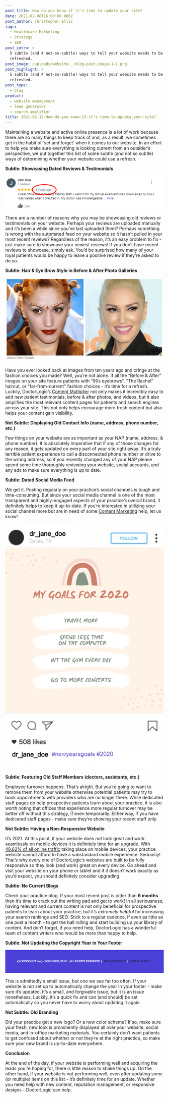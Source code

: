 ```yaml
---
post_title: How do you know if it's time to update your site?
date: 2021-02-08T16:00:00.000Z
post_author: Christopher Ellis
tags:
  - Healthcare-Marketing
  - Strategy
  - SEO
post_intro: >
  5 subtle (and 4 not-so-subtle) ways to tell your website needs to be
  refreshed.
post_image: /uploads/website-_-blog-post-image-1-1.png
post_highlight: >
  5 subtle (and 4 not-so-subtle) ways to tell your website needs to be
  refreshed.
post_type:
  - blog
product:
  - website management
  - lead generator
  - search amplifier
title: 2021-02-12-How-do-you-know-if-it's-time-to-update-your-site?
---
```


Maintaining a website and active online presence is a lot of work because there are so many things to keep track of and, as a result, we sometimes get in the habit of ‘set and forget’ when it comes to our website. In an effort to help you make sure everything is looking current from an outsider’s perspective, we put together this list of some subtle (and not so subtle) ways of determining whether your website could use a refresh.

**Subtle: Showcasing Dated Reviews & Testimonials**

![](/uploads/john-doe-review.png)

There are a number of reasons why you may be showcasing old reviews or testimonials on your website. Perhaps your reviews are uploaded manually and it’s been a while since you’ve last uploaded them? Perhaps something is wrong with the automated feed on your website so it hasn’t pulled in your most recent reviews? Regardless of the reason, it’s an easy problem to fix - just make sure to showcase your newest reviews! If you don’t have recent reviews to showcase, simply ask. You’d be surprised how many of your loyal patients would be happy to leave a positive review if they’re asked to do so.

**Subtle: Hair & Eye Brow Style in Before & After Photo Galleries**

![](/uploads/getty-images-1.png)

Have you ever looked back at images from ten years ago and cringe at the fashion choices you made? Well, you’re not alone. If all the “Before & After” images on your site feature patients with “90s eyebrows”, “The Rachel” haircut, or "far-from-current" fashion choices - it’s time for a refresh. Luckily, DoctorLogic’s [Content Multiplier](https://doctorlogic.com/medical-website-content-multiplier) not only makes it incredibly easy to add new patient testimonials, before & after photos, and videos, but it also amplifies the most relevant content pages for patients and search engines across your site. This not only helps encourage more fresh content but also helps your content gain visibility.

**Not Subtle: Displaying Old Contact Info (name, address, phone number, etc.)**

Few things on your website are as important as your NAP (name, address, & phone number). It is absolutely imperative that if any of those changes for any reason, it gets updated on every part of your site right away. It’s a truly terrible patient experience to call a disconnected phone number or drive to the wrong address, so if you recently changed any of your NAP please spend some time thoroughly reviewing your website, social accounts, and any ads to make sure everything is up to date.

**Subtle: Dated Social Media Feed**

We get it. Posting regularly on your practice’s social channels is tough and time-consuming. But since your social media channel is one of the most transparent and highly-engaged aspects of your practice’s overall brand, it definitely helps to keep it up-to-date. If you’re interested in utilizing your social channel more but are in need of some [Content Marketing](https://doctorlogic.com/growth-accelerators/healthcare-content-marketing) help, let us know!

![](/uploads/2020-ig-post.png)

**Subtle: Featuring Old Staff Members (doctors, assistants, etc.)**

Employee turnover happens. That’s alright. But you’re going to want to remove them from your website otherwise potential patients may try to book appointments with providers who are no longer there. While dedicated staff pages do help prospective patients learn about your practice, it is also worth noting that offices that experience more regular turnover may be better off without this strategy, if even temporarily. Either way, if you have dedicated staff pages - make sure they’re showing your recent staff *only*.

**Not Subtle: Having a Non-Responsive Website**

It’s 2021. At this point, if your website does *not* look great and work seamlessly on mobile devices it is definitely time for an upgrade. With [48.62% of all online traffic](https://gs.statcounter.com/platform-market-share/desktop-mobile-tablet/worldwide) taking place on mobile devices, your practice website cannot afford to have a substandard mobile experience. Seriously! That’s why every one of DoctorLogic’s websites are built to be fully responsive so they look (and work) great on every device. Go ahead and visit your website on your phone or tablet and if it doesn’t work exactly as you’d expect, you should definitely consider upgrading.

**Subtle: No Current Blogs**

Check your practice blog. If your most recent post is older than **6 months** then it’s time to crack out the writing pad and get to work! In all seriousness, having relevant and current content is not only beneficial for prospective patients to learn about your practice, but it’s *extremely helpful* for increasing your search rankings and SEO. Stick to a regular cadence, if even as little as one post a month - to get the ball rolling and start building up your library of content. And don’t forget, if you need help, DoctorLogic has a wonderful team of content writers who would be more than happy to help.

**Subtle: Not Updating the Copyright Year in Your Footer**

![](/uploads/old-footer-1.png)

This is admittedly a small issue, but one we see far too often. If your website is not set up to automatically change the year in your footer - make sure it’s updated. It’s a small, and forgivable issue, but it is an issue nonetheless. Luckily, it’s a quick fix and can (and should) be set automatically so you never have to worry about updating it again.

**Not Subtle: Old Branding**

Did your practice get a new logo? Or a new color scheme? If so, make sure your fresh, new look is prominently displayed all over your website, social media, and in-office marketing materials. You certainly don’t want patients to get confused about whether or not they’re at the right practice, so make sure your new brand is up-to-date everywhere.

**Conclusion**

At the end of the day, if your website is performing well and acquiring the leads you’re hoping for, there is little reason to shake things up. On the other hand, if your website is not performing well, even after updating some (or multiple) items on this list - it’s definitely time for an update. Whether you need help with new content, reputation management, or responsive designs - DoctorLogic can help.
